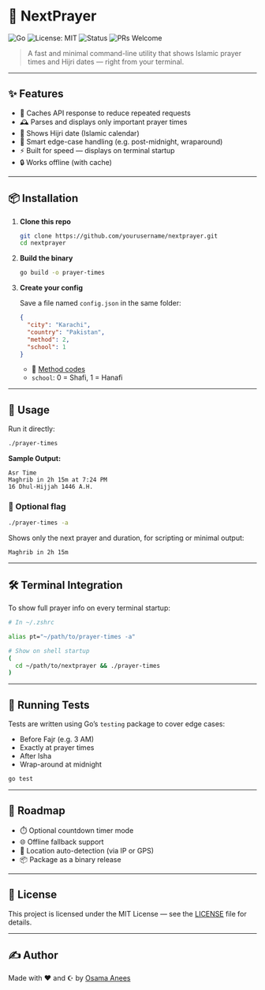 # 🕌 NextPrayer

![Go](https://img.shields.io/badge/Go-1.20+-00ADD8?logo=go)
![License: MIT](https://img.shields.io/badge/License-MIT-green.svg)
![Status](https://img.shields.io/badge/status-active-brightgreen)
![PRs Welcome](https://img.shields.io/badge/PRs-welcome-blue)

> A fast and minimal command-line utility that shows Islamic prayer times and Hijri dates — right from your terminal.

---

## ✨ Features

- 🔁 Caches API response to reduce repeated requests
- 🕰️ Parses and displays only important prayer times
- 📅 Shows Hijri date (Islamic calendar)
- 💬 Smart edge-case handling (e.g. post-midnight, wraparound)
- ⚡ Built for speed — displays on terminal startup
- 🔒 Works offline (with cache)

---

## 📦 Installation

1. **Clone this repo**
   ```bash
   git clone https://github.com/yourusername/nextprayer.git
   cd nextprayer
   ```

2. **Build the binary**
   ```bash
   go build -o prayer-times
   ```

3. **Create your config**

   Save a file named `config.json` in the same folder:

   ```json
   {
     "city": "Karachi",
     "country": "Pakistan",
     "method": 2,
     "school": 1
   }
   ```

   - 🔗 [Method codes](https://aladhan.com/calculation-methods)
   - `school`: 0 = Shafi, 1 = Hanafi

---

## 🧪 Usage

Run it directly:

```bash
./prayer-times
```

**Sample Output:**

```
Asr Time
Maghrib in 2h 15m at 7:24 PM
16 Dhul-Hijjah 1446 A.H.
```

### 📌 Optional flag

```bash
./prayer-times -a
```

Shows only the next prayer and duration, for scripting or minimal output:

```
Maghrib in 2h 15m
```

---

## 🛠️ Terminal Integration

To show full prayer info on every terminal startup:

```zsh
# In ~/.zshrc

alias pt="~/path/to/prayer-times -a"

# Show on shell startup
(
  cd ~/path/to/nextprayer && ./prayer-times
)
```

---

## 🧪 Running Tests

Tests are written using Go’s `testing` package to cover edge cases:

- Before Fajr (e.g. 3 AM)
- Exactly at prayer times
- After Isha
- Wrap-around at midnight

```bash
go test
```

---

## 🔮 Roadmap

- ⏱️ Optional countdown timer mode
- 🌐 Offline fallback support
- 🧭 Location auto-detection (via IP or GPS)
- 📦 Package as a binary release

---

## 📜 License

This project is licensed under the MIT License — see the [LICENSE](LICENSE) file for details.

---

## ✍️ Author

Made with ❤️ and ☪️ by [Osama Anees](https://github.com/ogadit)
